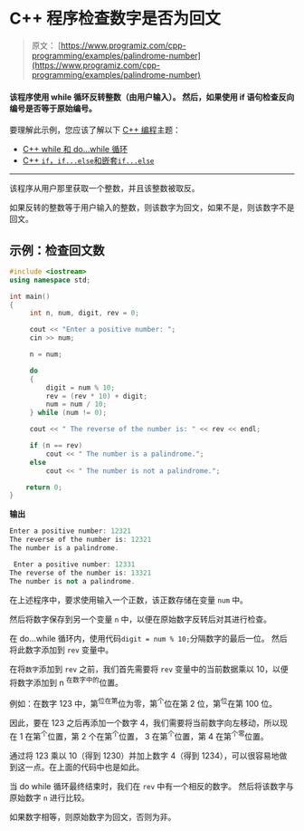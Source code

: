 # C++ 程序检查数字是否为回文

> 原文： [https://www.programiz.com/cpp-programming/examples/palindrome-number](https://www.programiz.com/cpp-programming/examples/palindrome-number)

#### 该程序使用 while 循环反转整数（由用户输入）。 然后，如果使用 if 语句检查反向编号是否等于原始编号。

要理解此示例，您应该了解以下 [C++ 编程](/cpp-programming "C++ tutorial")主题：

*   [C++ while 和 do...while 循环](/cpp-programming/do-while-loop)
*   [C++ `if`，`if...else`和嵌套`if...else`](/cpp-programming/if-else)

* * *

该程序从用户那里获取一个整数，并且该整数被取反。

如果反转的整数等于用户输入的整数，则该数字为回文，如果不是，则该数字不是回文。

## 示例：检查回文数

```cpp
#include <iostream>
using namespace std;

int main()
{
     int n, num, digit, rev = 0;

     cout << "Enter a positive number: ";
     cin >> num;

     n = num;

     do
     {
         digit = num % 10;
         rev = (rev * 10) + digit;
         num = num / 10;
     } while (num != 0);

     cout << " The reverse of the number is: " << rev << endl;

     if (n == rev)
         cout << " The number is a palindrome.";
     else
         cout << " The number is not a palindrome.";

    return 0;
} 
```

**输出**

```cpp
Enter a positive number: 12321
The reverse of the number is: 12321
The number is a palindrome. 
```

```cpp
 Enter a positive number: 12331
The reverse of the number is: 13321
The number is not a palindrome. 
```

在上述程序中，要求使用输入一个正数，该正数存储在变量 `num` 中。

然后将数字保存到另一个变量 `n` 中，以便在原始数字反转后对其进行检查。

在 do...while 循环内，使用代码`digit = num % 10;`分隔数字的最后一位。 然后将此数字添加到 `rev` 变量中。

在将`数字`添加到 `rev` 之前，我们首先需要将 `rev` 变量中的当前数据乘以 10，以便将数字添加到 n <sup>在数字中的</sup>位置。

例如：在数字 123 中，第<sup>位在第</sup>位为零，第<sup>个</sup>位在第 2 位，第<sup>位</sup>在第 100 位。

因此，要在 123 之后再添加一个数字 4，我们需要将当前数字向左移动，所以现在 1 在第<sup>个</sup>位置，第 2 个在第<sup>个</sup>位置， 3 在第<sup>个</sup>位置，第 4 在第<sup>个零</sup>位置。

通过将 123 乘以 10（得到 1230）并加上数字 4（得到 1234），可以很容易地做到这一点。在上面的代码中也是如此。

当 do while 循环最终结束时，我们在 `rev` 中有一个相反的数字。 然后将该数字与原始数字 `n` 进行比较。

如果数字相等，则原始数字为回文，否则为非。